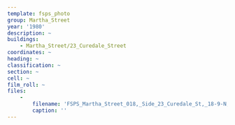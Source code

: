 ```yaml
---
template: fsps_photo
group: Martha_Street
year: '1980'
description: ~
buildings:
    - Martha_Street/23_Curedale_Street
coordinates: ~
heading: ~
classification: ~
section: ~
cell: ~
film_roll: ~
files:
    -
        filename: 'FSPS_Martha_Street_018,_Side_23_Curedale_St,_18-9-N,_1980.png'
        caption: ''
---
```

